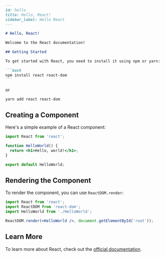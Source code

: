 ````markdown
---
id: hello
title: Hello, React!
sidebar_label: Hello React
---

# Hello, React!

Welcome to the React documentation!

## Getting Started

To get started with React, you need to install it using npm or yarn:

```bash
npm install react react-dom
```
````

or

```bash
yarn add react react-dom
```

## Creating a Component

Here's a simple example of a React component:

```jsx
import React from 'react';

function HelloWorld() {
  return <h1>Hello, world!</h1>;
}

export default HelloWorld;
```

## Rendering the Component

To render the component, you can use `ReactDOM.render`:

```jsx
import React from 'react';
import ReactDOM from 'react-dom';
import HelloWorld from './HelloWorld';

ReactDOM.render(<HelloWorld />, document.getElementById('root'));
```

## Learn More

To learn more about React, check out the [official documentation](https://reactjs.org/docs/getting-started.html).

```

```
